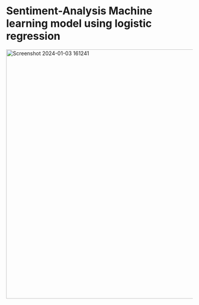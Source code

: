 # Sentiment-Analysis Machine learning model using logistic regression
<img width="672" alt="Screenshot 2024-01-03 161241" src="https://github.com/tanmay316/Sentiment-Analysis-/assets/127765354/d4eed06b-a26f-41bd-8296-7e2bb7901223">
